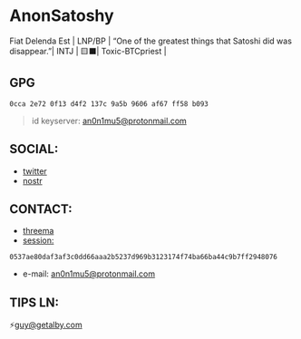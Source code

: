 # AnonSatoshy
Fiat Delenda Est | LNP/BP | “One of the greatest things that Satoshi did was disappear.”| INTJ | 🟨⬛| Toxic-BTCpriest | 

## GPG
```
0cca 2e72 0f13 d4f2 137c 9a5b 9606 af67 ff58 b093
```
> id keyserver: an0n1mu5@protonmail.com


## SOCIAL:

* [twitter](https://twitter.com/AnonSatoshy)
* [nostr](https://iris.to/#/profile/npub1hqwum55ufvg7enc8n84amh353ujynmaxztrvu5smsucnyva0n5eqta848t)

## CONTACT:
* [threema](http://threema.id/WM4B8D)
* <session:>
```
0537ae80daf3af3c0dd66aaa2b5237d969b3123174f74ba66ba44c9b7ff2948076
```
* e-mail: an0n1mu5@protonmail.com

## TIPS LN:
⚡️guy@getalby.com
